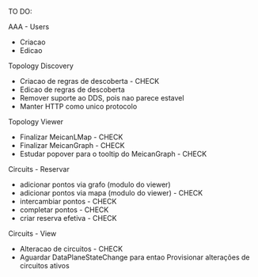 TO DO:

AAA - Users

- Criacao
- Edicao

Topology Discovery 

- Criacao de regras de descoberta - CHECK
- Edicao de regras de descoberta
- Remover suporte ao DDS, pois nao parece estavel
- Manter HTTP como unico protocolo

Topology Viewer

- Finalizar MeicanLMap - CHECK
- Finalizar MeicanGraph - CHECK
- Estudar popover para o tooltip do MeicanGraph - CHECK

Circuits - Reservar

- adicionar pontos via grafo (modulo do viewer)
- adicionar pontos via mapa (modulo do viewer) - CHECK
- intercambiar pontos - CHECK
- completar pontos - CHECK
- criar reserva efetiva - CHECK

Circuits - View

- Alteracao de circuitos - CHECK
- Aguardar DataPlaneStateChange para entao Provisionar alterações de circuitos ativos


